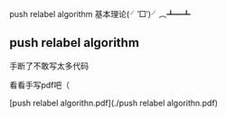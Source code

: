 push relabel algorithm 基本理论(╯‵□′)╯︵┻━┻

<!-- more -->

## push relabel algorithm

手断了不敢写太多代码

看看手写pdf吧（

 [push relabel algorithn.pdf](./push relabel algorithn.pdf) 